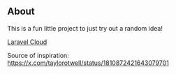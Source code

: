 ## About

This is a fun little project to just try out a random idea!

[Laravel Cloud](https://github.com/phpfour/laravel-deploy-command/assets/171715/667347b9-dfec-425e-ac0a-317411393d1c)

Source of inspiration: https://x.com/taylorotwell/status/1810872421643079701
